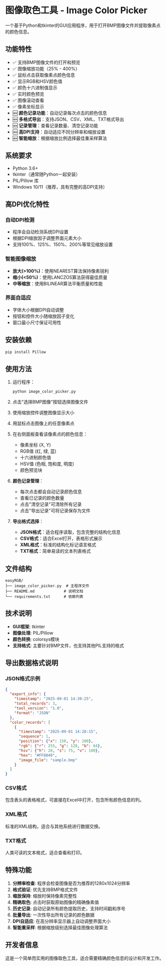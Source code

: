 # 图像取色工具 - Image Color Picker

一个基于Python和tkinter的GUI应用程序，用于打开BMP图像文件并提取像素点的颜色信息。

## 功能特性

- ✅ 支持BMP图像文件的打开和预览
- ✅ 图像缩放功能（25% - 400%）
- ✅ 鼠标点击获取像素点颜色信息
- ✅ 显示RGB和HSV颜色值
- ✅ 颜色十六进制值显示
- ✅ 实时颜色预览
- ✅ 图像滚动查看
- ✅ 像素坐标显示
- 🆕 **颜色记录功能**：自动记录每次点击的颜色信息
- 🆕 **多格式导出**：支持JSON、CSV、XML、TXT格式导出
- 🆕 **记录管理**：查看记录数量、清空记录功能
- 🆕 **高DPI支持**：自动适应不同分辨率和缩放设置
- 🆕 **智能缩放**：根据缩放比例选择最佳重采样算法

## 系统要求

- Python 3.6+
- tkinter（通常随Python一起安装）
- PIL/Pillow 库
- Windows 10/11（推荐，具有完整的高DPI支持）

## 高DPI优化特性

### 自动DPI检测
- 程序会自动检测系统DPI设置
- 根据DPI缩放因子调整界面元素大小
- 支持100%、125%、150%、200%等常见缩放设置

### 智能图像缩放
- **放大(>100%)**：使用NEAREST算法保持像素锐利
- **缩小(<50%)**：使用LANCZOS算法获得最佳质量
- **中等缩放**：使用BILINEAR算法平衡质量和性能

### 界面自适应
- 字体大小根据DPI自动调整
- 按钮和控件大小随缩放因子变化
- 窗口最小尺寸保证可用性

## 安装依赖

```bash
pip install Pillow
```

## 使用方法

1. 运行程序：
   ```bash
   python image_color_picker.py
   ```

2. 点击"选择BMP图像"按钮选择图像文件

3. 使用缩放控件调整图像显示大小

4. 用鼠标点击图像上的任意像素点

5. 在右侧面板查看该像素点的颜色信息：
   - 像素坐标 (X, Y)
   - RGB值 (红, 绿, 蓝)
   - 十六进制颜色值
   - HSV值 (色相, 饱和度, 明度)
   - 颜色预览块

6. **颜色记录管理**：
   - 每次点击都会自动记录颜色信息
   - 查看已记录的颜色数量
   - 点击"清空记录"可清除所有记录
   - 点击"导出记录"可将记录保存为文件

7. **导出格式选择**：
   - **JSON格式**：适合程序读取，包含完整的结构化信息
   - **CSV格式**：适合Excel打开，表格形式展示
   - **XML格式**：标准的结构化标记语言格式
   - **TXT格式**：简单易读的文本列表格式

## 文件结构

```
easyRGB/
├── image_color_picker.py  # 主程序文件
├── README.md             # 说明文档
└── requirements.txt      # 依赖列表
```

## 技术说明

- **GUI框架**: tkinter
- **图像处理**: PIL/Pillow
- **颜色转换**: colorsys模块
- **支持格式**: 主要针对BMP文件，也支持其他PIL支持的格式

## 导出数据格式说明

### JSON格式示例
```json
{
  "export_info": {
    "timestamp": "2025-09-01 14:30:25",
    "total_records": 3,
    "tool_version": "1.0",
    "format": "JSON"
  },
  "color_records": [
    {
      "timestamp": "2025-09-01 14:28:15",
      "sequence": 1,
      "position": {"x": 150, "y": 200},
      "rgb": {"r": 255, "g": 128, "b": 64},
      "hsv": {"h": 20, "s": 75, "v": 100},
      "hex": "#FF8040",
      "image_file": "sample.bmp"
    }
  ]
}
```

### CSV格式
包含表头的表格格式，可直接在Excel中打开，包含所有颜色信息的列。

### XML格式
标准的XML结构，适合与其他系统进行数据交换。

### TXT格式
人类可读的文本格式，适合查看和打印。

## 特殊功能

1. **分辨率检查**: 程序会检查图像是否为推荐的1280x1024分辨率
2. **格式验证**: 优先支持BMP格式文件
3. **缩放保持**: 缩放时保持像素完整性
4. **精确取色**: 点击时获取原始图像的精确像素值
5. **历史记录**: 自动记录所有颜色提取历史，支持时间戳和序号
6. **批量导出**: 一次性导出所有记录的颜色数据
7. **DPI自适应**: 在高分辨率显示器上自动调整界面大小
8. **智能重采样**: 根据缩放级别选择最佳图像处理算法

## 开发者信息

这是一个简单而实用的图像取色工具，适合需要精确颜色信息的设计和开发工作。
